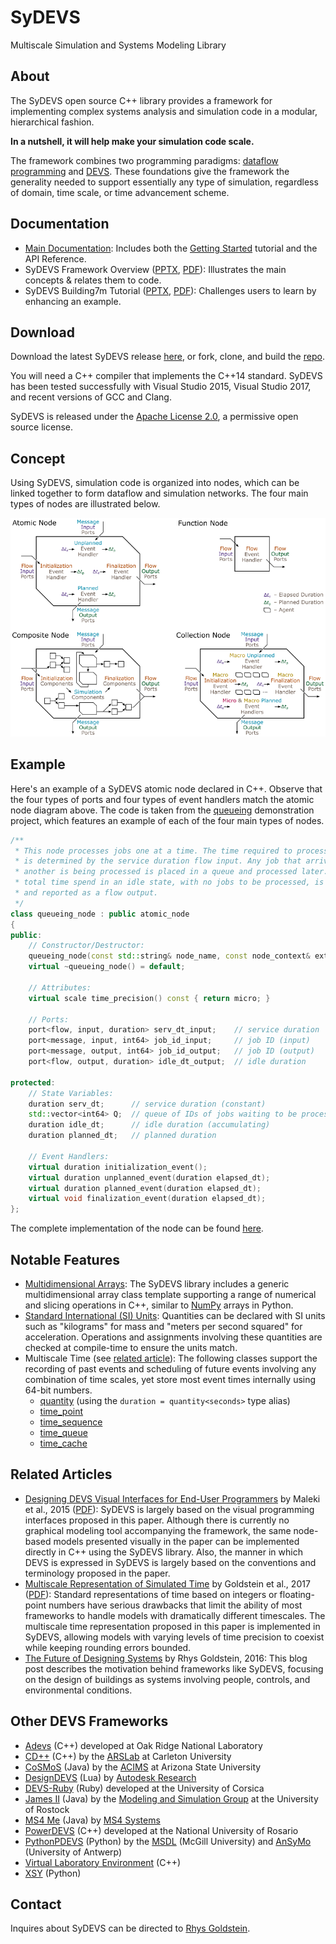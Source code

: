 # SyDEVS

Multiscale Simulation and Systems Modeling Library

## About

The SyDEVS open source C++ library provides a framework for implementing complex systems analysis and simulation code in a modular, hierarchical fashion.

**In a nutshell, it will help make your simulation code scale.**

The framework combines two programming paradigms: [dataflow programming](https://en.wikipedia.org/wiki/Dataflow_programming) and [DEVS](https://en.wikipedia.org/wiki/DEVS). These foundations give the framework the generality needed to support essentially any type of simulation, regardless of domain, time scale, or time advancement scheme.

## Documentation

- [Main Documentation](doc/html/index.html): Includes both the [Getting Started](doc/html/getting_started.html) tutorial and the API Reference.
- SyDEVS Framework Overview ([PPTX](doc/downloads/SyDEVS_Framework_Overview.pptx), [PDF](doc/downloads/SyDEVS_Framework_Overview.pdf)): Illustrates the main concepts & relates them to code.
- SyDEVS Building7m Tutorial ([PPTX](doc/downloads/SyDEVS_Building7m_Tutorial.pptx), [PDF](doc/downloads/SyDEVS_Building7m_Tutorial.pdf)): Challenges users to learn by enhancing an example.

## Download

Download the latest SyDEVS release [here](https://github.com/Autodesk/sydevs/releases), or fork, clone, and build the [repo](https://github.com/Autodesk/sydevs).

You will need a C++ compiler that implements the C++14 standard. SyDEVS has been tested successfully with Visual Studio 2015, Visual Studio 2017, and recent versions of GCC and Clang.

SyDEVS is released under the [Apache License 2.0](https://github.com/Autodesk/sydevs/blob/master/LICENSE.md), a permissive open source license.

## Concept

Using SyDEVS, simulation code is organized into nodes, which can be linked together to form dataflow and simulation networks. The four main types of nodes are illustrated below.

![SyDEVS Nodes](doc/images/sydevs_nodes.png "The four main types of SyDEVS nodes")

## Example

Here's an example of a SyDEVS atomic node declared in C++. Observe that the four types of ports and four types of event handlers match the atomic node diagram above. The code is taken from the [queueing](https://github.com/Autodesk/sydevs/tree/master/src/examples/demo/queueing) demonstration project, which features an example of each of the four main types of nodes.

```cpp
/**
 * This node processes jobs one at a time. The time required to process a job
 * is determined by the service duration flow input. Any job that arrives while
 * another is being processed is placed in a queue and processed later. The
 * total time spend in an idle state, with no jobs to be processed, is tracked
 * and reported as a flow output.
 */
class queueing_node : public atomic_node
{
public:
    // Constructor/Destructor:
    queueing_node(const std::string& node_name, const node_context& external_context);
    virtual ~queueing_node() = default;

    // Attributes:
    virtual scale time_precision() const { return micro; }

    // Ports:
    port<flow, input, duration> serv_dt_input;    // service duration
    port<message, input, int64> job_id_input;     // job ID (input)
    port<message, output, int64> job_id_output;   // job ID (output)
    port<flow, output, duration> idle_dt_output;  // idle duration

protected:
    // State Variables:
    duration serv_dt;      // service duration (constant)
    std::vector<int64> Q;  // queue of IDs of jobs waiting to be processed
    duration idle_dt;      // idle duration (accumulating)
    duration planned_dt;   // planned duration

    // Event Handlers:
    virtual duration initialization_event();
    virtual duration unplanned_event(duration elapsed_dt);
    virtual duration planned_event(duration elapsed_dt);
    virtual void finalization_event(duration elapsed_dt);
};
```

The complete implementation of the node can be found [here](https://github.com/Autodesk/sydevs/blob/master/src/examples/demo/queueing/queueing_node.h).

## Notable Features

- [Multidimensional Arrays](doc/html/classsydevs_1_1arraynd.html#details): The SyDEVS library includes a generic multidimensional array class template supporting a range of numerical and slicing operations in C++, similar to [NumPy](http://www.numpy.org/) arrays in Python.
- [Standard International (SI) Units](doc/html/classsydevs_1_1quantity.html#details): Quantities can be declared with SI units such as "kilograms" for mass and "meters per second squared" for acceleration. Operations and assignments involving these quantities are checked at compile-time to ensure the units match.
- Multiscale Time (see [related article](https://autodeskresearch.com/publications/multiscale-representation-simulated-time)): The following classes support the recording of past events and scheduling of future events involving any combination of time scales, yet store most event times internally using 64-bit numbers.
  - [quantity](https://autodesk.github.io/sydevs/doc/html/classsydevs_1_1quantity.html) (using the `duration = quantity<seconds>` type alias)
  - [time_point](https://autodesk.github.io/sydevs/doc/html/classsydevs_1_1time__point.html#details)
  - [time_sequence](https://autodesk.github.io/sydevs/doc/html/classsydevs_1_1time__sequence.html#details)
  - [time_queue](https://autodesk.github.io/sydevs/doc/html/classsydevs_1_1time__queue.html#details)
  - [time_cache](https://autodesk.github.io/sydevs/doc/html/classsydevs_1_1time__cache.html#details)

## Related Articles

- [Designing DEVS Visual Interfaces for End-User Programmers](https://autodeskresearch.com/publications/designingdevs) by Maleki et al., 2015 ([PDF](doc/downloads/Maleki__Designing_DEVS__2015-08-13.pdf)): SyDEVS is largely based on the visual programming interfaces proposed in this paper. Although there is currently no graphical modeling tool accompanying the framework, the same node-based models presented visually in the paper can be implemented directly in C++ using the SyDEVS library. Also, the manner in which DEVS is expressed in SyDEVS is largely based on the conventions and terminology proposed in the paper.
- [Multiscale Representation of Simulated Time](https://autodeskresearch.com/publications/multiscale-representation-simulated-time) by Goldstein et al., 2017 ([PDF](doc/downloads/Goldstein__Multiscale_Time__2017-09-05.pdf)): Standard representations of time based on integers or floating-point numbers have serious drawbacks that limit the ability of most frameworks to handle models with dramatically different timescales. The multiscale time representation proposed in this paper is implemented in SyDEVS, allowing models with varying levels of time precision to coexist while keeping rounding errors bounded.
- [The Future of Designing Systems](https://autodeskresearch.com/blog/future-designing-systems) by Rhys Goldstein, 2016: This blog post describes the motivation behind frameworks like SyDEVS, focusing on the design of buildings as systems involving people, controls, and environmental conditions.

## Other DEVS Frameworks

- [Adevs](https://web.ornl.gov/~nutarojj/adevs/) (C++) developed at Oak Ridge National Laboratory
- [CD++](http://cell-devs.sce.carleton.ca/mediawiki/index.php/Main_Page) (C++) by the [ARSLab](http://cell-devs.sce.carleton.ca/ars/) at Carleton University
- [CoSMoS](https://acims.asu.edu/software/cosmos/) (Java) by the [ACIMS](https://acims.asu.edu/) at Arizona State University
- [DesignDEVS](http://simaud.org/resources.php#software) (Lua) by [Autodesk Research](https://autodeskresearch.com/)
- [DEVS-Ruby](https://github.com/devs-ruby/devs) (Ruby) developed at the University of Corsica
- [James II](http://jamesii.informatik.uni-rostock.de/jamesii.org/) (Java) by the [Modeling and Simulation Group](https://mosi.informatik.uni-rostock.de/) at the University of Rostock
- [MS4 Me](http://www.ms4systems.com/pages/ms4me.php) (Java) by [MS4 Systems](http://www.ms4systems.com/pages/main.php)
- [PowerDEVS](https://sourceforge.net/projects/powerdevs/) (C++) developed at the National University of Rosario
- [PythonPDEVS](http://msdl.cs.mcgill.ca/projects/DEVS/PythonPDEVS) (Python) by the [MSDL](http://msdl.cs.mcgill.ca/) (McGill University) and [AnSyMo](https://www.uantwerpen.be/en/research-groups/nexor/team/ansymo/) (University of Antwerp)
- [Virtual Laboratory Environment](http://www.vle-project.org/) (C++)
- [XSY](https://code.google.com/archive/p/x-s-y/) (Python)

## Contact

Inquires about SyDEVS can be directed to [Rhys Goldstein](https://autodeskresearch.com/people/rhys-goldstein).

